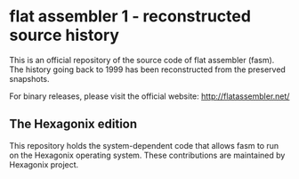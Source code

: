 # flat assembler 1 - reconstructed source history

This is an official repository of the source code of flat assembler (fasm). The history going back to 1999 has been reconstructed from the preserved snapshots.

For binary releases, please visit the official website: http://flatassembler.net/

## The Hexagonix edition

This repository holds the system-dependent code that allows fasm to run on the Hexagonix operating system. These contributions are maintained by Hexagonix project.